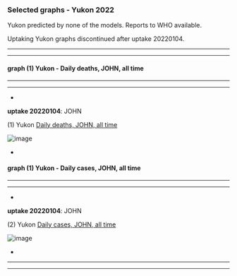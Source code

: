 ### Selected graphs - Yukon 2022

Yukon predicted by none of the models. Reports to WHO available.

Uptaking Yukon graphs discontinued after uptake 20220104.
  
**** 
****  

  
  
  
#### graph (1) Yukon - Daily deaths, JOHN, all time

****
****  




*

**uptake 20220104**: JOHN

(1) Yukon [Daily deaths, JOHN, all time](https://github.com/pourmalek/CovidVisualizedCountry/blob/main/20220104/output/JOHN/graph%201%20c%20COVID-19%20daily%20deaths%2C%20Canada%2C%20Yukon%2C%20Johns%20Hopkins.pdf)

![image](https://user-images.githubusercontent.com/30849720/148294394-a4764c70-1df4-4f87-b57d-636750bac4dc.png)
 
*








#### graph (1) Yukon - Daily cases, JOHN, all time

****
****  




*

**uptake 20220104**: JOHN

(2) Yukon [Daily cases, JOHN, all time](https://github.com/pourmalek/CovidVisualizedCountry/blob/main/20220104/output/JOHN/graph%202%20c%20COVID-19%20daily%20cases%2C%20Canada%2C%20Yukon%2C%20Johns%20Hopkins.pdf)

![image](https://user-images.githubusercontent.com/30849720/148294469-a4902145-6fd8-4eb5-a625-245894a0b14d.png)
 
*



****
****
